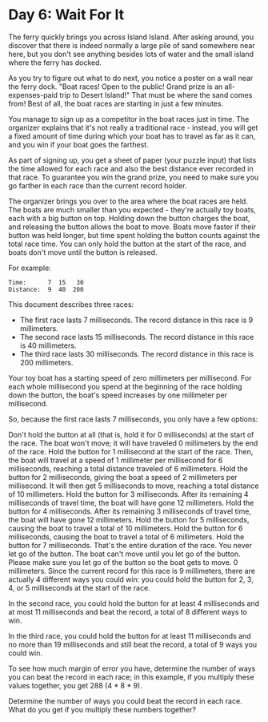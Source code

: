 # Day 6: Wait For It

The ferry quickly brings you across Island Island. After asking around, you
discover that there is indeed normally a large pile of sand somewhere near here,
but you don't see anything besides lots of water and the small island where the
ferry has docked.

As you try to figure out what to do next, you notice a poster on a wall near the
ferry dock. "Boat races! Open to the public! Grand prize is an all-expenses-paid
trip to Desert Island!" That must be where the sand comes from! Best of all, the
boat races are starting in just a few minutes.

You manage to sign up as a competitor in the boat races just in time. The
organizer explains that it's not really a traditional race - instead, you will
get a fixed amount of time during which your boat has to travel as far as it
can, and you win if your boat goes the farthest.

As part of signing up, you get a sheet of paper (your puzzle input) that lists
the time allowed for each race and also the best distance ever recorded in that
race. To guarantee you win the grand prize, you need to make sure you go farther
in each race than the current record holder.

The organizer brings you over to the area where the boat races are held. The
boats are much smaller than you expected - they're actually toy boats, each with
a big button on top. Holding down the button charges the boat, and releasing the
button allows the boat to move. Boats move faster if their button was held
longer, but time spent holding the button counts against the total race time.
You can only hold the button at the start of the race, and boats don't move
until the button is released.

For example:

```
Time:      7  15   30
Distance:  9  40  200
```

This document describes three races:

- The first race lasts 7 milliseconds. The record distance in this race is 9 millimeters.
- The second race lasts 15 milliseconds. The record distance in this race is 40 millimeters.
- The third race lasts 30 milliseconds. The record distance in this race is 200 millimeters.

Your toy boat has a starting speed of zero millimeters per millisecond. For each
whole millisecond you spend at the beginning of the race holding down the
button, the boat's speed increases by one millimeter per millisecond.

So, because the first race lasts 7 milliseconds, you only have a few options:

Don't hold the button at all (that is, hold it for 0 milliseconds) at the start
of the race. The boat won't move; it will have traveled 0 millimeters by the end
of the race. Hold the button for 1 millisecond at the start of the race. Then,
the boat will travel at a speed of 1 millimeter per millisecond for 6
milliseconds, reaching a total distance traveled of 6 millimeters. Hold the
button for 2 milliseconds, giving the boat a speed of 2 millimeters per
millisecond. It will then get 5 milliseconds to move, reaching a total distance
of 10 millimeters. Hold the button for 3 milliseconds. After its remaining 4
milliseconds of travel time, the boat will have gone 12 millimeters. Hold the
button for 4 milliseconds. After its remaining 3 milliseconds of travel time,
the boat will have gone 12 millimeters. Hold the button for 5 milliseconds,
causing the boat to travel a total of 10 millimeters. Hold the button for 6
milliseconds, causing the boat to travel a total of 6 millimeters. Hold the
button for 7 milliseconds. That's the entire duration of the race. You never let
go of the button. The boat can't move until you let go of the button. Please
make sure you let go of the button so the boat gets to move. 0 millimeters.
Since the current record for this race is 9 millimeters, there are actually 4
different ways you could win: you could hold the button for 2, 3, 4, or 5
milliseconds at the start of the race.

In the second race, you could hold the button for at least 4 milliseconds and at
most 11 milliseconds and beat the record, a total of 8 different ways to win.

In the third race, you could hold the button for at least 11 milliseconds and no
more than 19 milliseconds and still beat the record, a total of 9 ways you could
win.

To see how much margin of error you have, determine the number of ways you can
beat the record in each race; in this example, if you multiply these values
together, you get 288 (4 * 8 * 9).

Determine the number of ways you could beat the record in each race. What do you
get if you multiply these numbers together?
